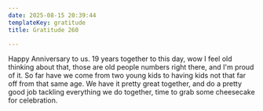 ```yaml
---
date: 2025-08-15 20:39:44
templateKey: gratitude
title: Gratitude 260

---
```


Happy Anniversary to us.  19 years together to this day, wow I feel old
thinking about that, those are old people numbers right there, and I'm proud of
it.  So far have we come from two young kids to having kids not that far off
from that same age.  We have it pretty great together, and do a pretty good job
tackling everything we do together, time to grab some cheesecake for
celebration.
